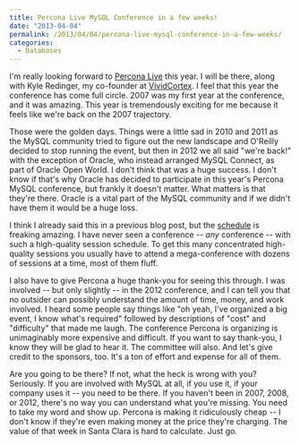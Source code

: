 ```yaml
---
title: Percona Live MySQL Conference in a few weeks!
date: "2013-04-04"
permalink: /2013/04/04/percona-live-mysql-conference-in-a-few-weeks/
categories:
  - Databases
---
```

I'm really looking forward to [Percona Live][1] this year. I will be there, along with Kyle Redinger, my co-founder at [VividCortex][2]. I feel that this year the conference has come full circle. 2007 was my first year at the conference, and it was amazing. This year is tremendously exciting for me because it feels like we're back on the 2007 trajectory.

Those were the golden days. Things were a little sad in 2010 and 2011 as the MySQL community tried to figure out the new landscape and O'Reilly decided to stop running the event, but then in 2012 we all said "we're back!" with the exception of Oracle, who instead arranged MySQL Connect, as part of Oracle Open World. I don't think that was a huge success. I don't know if that's why Oracle has decided to participate in this year's Percona MySQL conference, but frankly it doesn't matter. What matters is that they're there. Oracle is a vital part of the MySQL community and if we didn't have them it would be a huge loss.

I think I already said this in a previous blog post, but the [schedule][3] is freaking amazing. I have never seen a conference -- *any* conference -- with such a high-quality session schedule. To get this many concentrated high-quality sessions you usually have to attend a mega-conference with dozens of sessions at a time, most of them fluff.

I also have to give Percona a huge thank-you for seeing this through. I was involved -- but only slightly -- in the 2012 conference, and I can tell you that no outsider can possibly understand the amount of time, money, and work involved. I heard some people say things like "oh yeah, I've organized a big event, I know what's required" followed by descriptions of "cost" and "difficulty" that made me laugh. The conference Percona is organizing is unimaginably more expensive and difficult. If you want to say thank-you, I know they will be glad to hear it. The committee will also. And let's give credit to the sponsors, too. It's a ton of effort and expense for all of them.

Are you going to be there? If not, what the heck is wrong with you? Seriously. If you are involved with MySQL at all, if you use it, if your company uses it -- you need to be there. If you haven't been in 2007, 2008, or 2012, there's no way you can understand what you're missing. You need to take my word and show up. Percona is making it ridiculously cheap -- I don't know if they're even making money at the price they're charging. The value of that week in Santa Clara is hard to calculate. Just go.

 [1]: http://www.percona.com/live/
 [2]: https://vividcortex.com/
 [3]: http://www.percona.com/live/mysql-conference-2013/program/schedule/sessions-day-1
